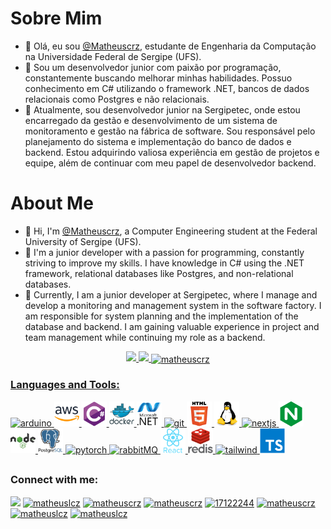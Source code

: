 # Sobre Mim

- 👋 Olá, eu sou [@Matheuscrz](https://github.com/Matheuscrz), estudante de Engenharia da Computação na Universidade Federal de Sergipe (UFS).
- 👀 Sou um desenvolvedor junior com paixão por programação, constantemente buscando melhorar minhas habilidades. Possuo conhecimento em C# utilizando o framework .NET, bancos de dados relacionais como Postgres e não relacionais.
- 🌱 Atualmente, sou desenvolvedor junior na Sergipetec, onde estou encarregado da gestão e desenvolvimento de um sistema de monitoramento e gestão na fábrica de software. Sou responsável pelo planejamento do sistema e implementação do banco de dados e backend. Estou adquirindo valiosa experiência em gestão de projetos e equipe, além de continuar com meu papel de desenvolvedor backend.

# About Me

- 👋 Hi, I'm [@Matheuscrz](https://github.com/Matheuscrz), a Computer Engineering student at the Federal University of Sergipe (UFS).
- 👀 I'm a junior developer with a passion for programming, constantly striving to improve my skills. I have knowledge in C# using the .NET framework, relational databases like Postgres, and non-relational databases.
- 🌱 Currently, I am a junior developer at Sergipetec, where I manage and develop a monitoring and management system in the software factory. I am responsible for system planning and the implementation of the database and backend. I am gaining valuable experience in project and team management while continuing my role as a backend.

<div align="center">
  <a href="https://github.com/Matheuscrz">
  <img height="180em" src="https://github-readme-stats.vercel.app/api?username=Matheuscrz&show_icons=true&theme=dracula&include_all_commits=true&count_private=true"/>
  <img height="180em" src="https://github-readme-stats.vercel.app/api/top-langs/?username=Matheuscrz&layout=compact&langs_count=7&theme=dracula"/>
  <img align="center" src="https://github-readme-streak-stats.herokuapp.com/?user=matheuscrz&" alt="matheuscrz" />
</div>
  <h3 align="left">Languages and Tools:</h3>
    <p align="left"> <a href="https://www.arduino.cc/" target="_blank" rel="noreferrer"> <img src="https://cdn.worldvectorlogo.com/logos/arduino-1.svg" alt="arduino" width="40" height="40"/> </a> <a href="https://aws.amazon.com" target="_blank" rel="noreferrer"> <img src="https://raw.githubusercontent.com/devicons/devicon/master/icons/amazonwebservices/amazonwebservices-original-wordmark.svg" alt="aws" width="40" height="40"/> </a> <a href="https://www.w3schools.com/cs/" target="_blank" rel="noreferrer"> <img src="https://raw.githubusercontent.com/devicons/devicon/master/icons/csharp/csharp-original.svg" alt="csharp" width="40" height="40"/> </a> <a href="https://www.docker.com/" target="_blank" rel="noreferrer"> <img src="https://raw.githubusercontent.com/devicons/devicon/master/icons/docker/docker-original-wordmark.svg" alt="docker" width="40" height="40"/> </a> <a href="https://dotnet.microsoft.com/" target="_blank" rel="noreferrer"> <img src="https://raw.githubusercontent.com/devicons/devicon/master/icons/dot-net/dot-net-original-wordmark.svg" alt="dotnet" width="40" height="40"/> </a> <a href="https://git-scm.com/" target="_blank" rel="noreferrer"> <img src="https://www.vectorlogo.zone/logos/git-scm/git-scm-icon.svg" alt="git" width="40" height="40"/> </a> <a href="https://www.w3.org/html/" target="_blank" rel="noreferrer"> <img src="https://raw.githubusercontent.com/devicons/devicon/master/icons/html5/html5-original-wordmark.svg" alt="html5" width="40" height="40"/> </a> <a href="https://www.linux.org/" target="_blank" rel="noreferrer"> <img src="https://raw.githubusercontent.com/devicons/devicon/master/icons/linux/linux-original.svg" alt="linux" width="40" height="40"/> </a> <a href="https://nextjs.org/" target="_blank" rel="noreferrer"> <img src="https://cdn.worldvectorlogo.com/logos/nextjs-2.svg" alt="nextjs" width="40" height="40"/> </a> <a href="https://www.nginx.com" target="_blank" rel="noreferrer"> <img src="https://raw.githubusercontent.com/devicons/devicon/master/icons/nginx/nginx-original.svg" alt="nginx" width="40" height="40"/> </a> <a href="https://nodejs.org" target="_blank" rel="noreferrer"> <img src="https://raw.githubusercontent.com/devicons/devicon/master/icons/nodejs/nodejs-original-wordmark.svg" alt="nodejs" width="40" height="40"/> </a> <a href="https://www.postgresql.org" target="_blank" rel="noreferrer"> <img src="https://raw.githubusercontent.com/devicons/devicon/master/icons/postgresql/postgresql-original-wordmark.svg" alt="postgresql" width="40" height="40"/> </a> <a href="https://pytorch.org/" target="_blank" rel="noreferrer"> <img src="https://www.vectorlogo.zone/logos/pytorch/pytorch-icon.svg" alt="pytorch" width="40" height="40"/> </a> <a href="https://www.rabbitmq.com" target="_blank" rel="noreferrer"> <img src="https://www.vectorlogo.zone/logos/rabbitmq/rabbitmq-icon.svg" alt="rabbitMQ" width="40" height="40"/> </a> <a href="https://reactjs.org/" target="_blank" rel="noreferrer"> <img src="https://raw.githubusercontent.com/devicons/devicon/master/icons/react/react-original-wordmark.svg" alt="react" width="40" height="40"/> </a> <a href="https://redis.io" target="_blank" rel="noreferrer"> <img src="https://raw.githubusercontent.com/devicons/devicon/master/icons/redis/redis-original-wordmark.svg" alt="redis" width="40" height="40"/> </a> <a href="https://tailwindcss.com/" target="_blank" rel="noreferrer"> <img src="https://www.vectorlogo.zone/logos/tailwindcss/tailwindcss-icon.svg" alt="tailwind" width="40" height="40"/> </a> <a href="https://www.typescriptlang.org/" target="_blank" rel="noreferrer"> <img src="https://raw.githubusercontent.com/devicons/devicon/master/icons/typescript/typescript-original.svg" alt="typescript" width="40" height="40"/> </a> </p>
</div>
  
  ##
  <div>
  <h3 align="left">Connect with me:</h3>
  <a href = "mailto:matheuslimasof.eng@gmail.com"><img src="https://img.shields.io/badge/-Gmail-%23333?style=for-the-badge&logo=gmail&logoColor=white" target="_blank"></a>
  <a href="https://www.linkedin.com/in/matheuslcz/" target="_blank"><img src="https://raw.githubusercontent.com/rahuldkjain/github-profile-readme-generator/master/src/images/icons/Social/linked-in-alt.svg" alt="matheuslcz" height="30" width="40" /></a> 
  <a href="https://codepen.io/matheuscrz" target="blank"><img src="https://raw.githubusercontent.com/rahuldkjain/github-profile-readme-generator/master/src/images/icons/Social/codepen.svg" alt="matheuscrz" height="30" width="40" /></a>
  <a href="https://dev.to/matheuscrz" target="blank"><img src="https://raw.githubusercontent.com/rahuldkjain/github-profile-readme-generator/master/src/images/icons/Social/devto.svg" alt="matheuscrz" height="30" width="40" /></a>
  <a href="https://stackoverflow.com/users/17122244" target="blank"><img src="https://raw.githubusercontent.com/rahuldkjain/github-profile-readme-generator/master/src/images/icons/Social/stack-overflow.svg" alt="17122244" height="30" width="40" /></a> 
  <a href="https://www.hackerrank.com/matheuscrz" target="blank"><img src="https://raw.githubusercontent.com/rahuldkjain/github-profile-readme-generator/master/src/images/icons/Social/hackerrank.svg" alt="matheuscrz" height="30" width="40" /></a>
  <a href="https://www.codechef.com/users/matheuslcz" target="blank"><img src="https://cdn.jsdelivr.net/npm/simple-icons@3.1.0/icons/codechef.svg" alt="matheuslcz" height="30" width="40" /></a>
  <a href="https://www.topcoder.com/members/matheuslcz" target="blank"><img src="https://raw.githubusercontent.com/rahuldkjain/github-profile-readme-generator/master/src/images/icons/Social/topcoder.svg" alt="matheuslcz" height="30" width="40" /></a>
  </div>
